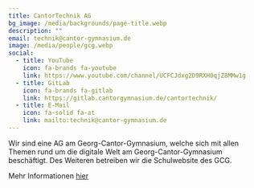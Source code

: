 ```yaml
---
title: CantorTechnik AG
bg_image: /media/backgrounds/page-title.webp
description: ""
email: technik@cantor-gymnasium.de
image: /media/people/gcg.webp
social:
  - title: YouTube
    icon: fa-brands fa-youtube
    link: https://www.youtube.com/channel/UCFCJdxg2D9RXH0qjZ8MMw1g
  - title: GitLab
    icon: fa-brands fa-gitlab
    link: https://gitlab.cantorgymnasium.de/cantortechnik/
  - title: E-Mail
    icon: fa-solid fa-at
    link: mailto:technik@cantor-gymnasium.de
---
```

Wir sind eine AG am Georg-Cantor-Gymnasium, welche sich mit allen Themen rund um die digitale Welt am Georg-Cantor-Gymnasium beschäftigt. Des Weiteren betreiben wir die Schulwebsite des GCG.

Mehr Informationen [hier](/ganztagsangebote/cantortechnik/)
